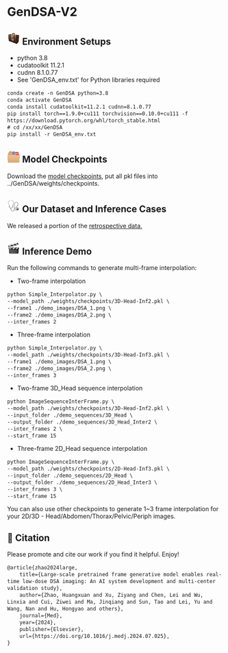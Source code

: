 # GenDSA-V2


## <img src='/sundry/1f9f3.gif' width="30px"> Environment Setups

* python 3.8
* cudatoolkit 11.2.1
* cudnn 8.1.0.77
* See 'GenDSA_env.txt' for Python libraries required

```shell
conda create -n GenDSA python=3.8
conda activate GenDSA
conda install cudatoolkit=11.2.1 cudnn=8.1.0.77
pip install torch==1.9.0+cu111 torchvision==0.10.0+cu111 -f https://download.pytorch.org/whl/torch_stable.html
# cd /xx/xx/GenDSA
pip install -r GenDSA_env.txt
```


## <img src='/sundry/1f5c2-fe0f.gif' width="30px"> Model Checkpoints
Download the [model checkpoints](https://drive.google.com/drive/folders/1lB0jEF581p5csDq1VzLhjCCaIVCBXmx_?usp=sharing), put all pkl files into ../GenDSA/weights/checkpoints.

## <img src='/sundry/听诊器.gif' width="30px"> Our Dataset and Inference Cases
We released a portion of the [retrospective data.](https://github.com/ZrH42/GenDSA_Data)


## <img src='/sundry/1f3ac.gif' width="30px"> Inference Demo
Run the following commands to generate multi-frame interpolation:

* Two-frame interpolation
```shell
python Simple_Interpolator.py \
--model_path ./weights/checkpoints/3D-Head-Inf2.pkl \
--frame1 ./demo_images/DSA_1.png \
--frame2 ./demo_images/DSA_2.png \
--inter_frames 2
```

* Three-frame interpolation
```shell
python Simple_Interpolator.py \
--model_path ./weights/checkpoints/3D-Head-Inf3.pkl \
--frame1 ./demo_images/DSA_1.png \
--frame2 ./demo_images/DSA_2.png \
--inter_frames 3
```

* Two-frame 3D_Head sequence interpolation

```shell
python ImageSequenceInterFrame.py \
--model_path ./weights/checkpoints/3D-Head-Inf2.pkl \
--input_folder ./demo_sequences/3D_Head \
--output_folder ./demo_sequences/3D_Head_Inter2 \
--inter_frames 2 \
--start_frame 15
```

* Three-frame 2D_Head sequence interpolation

```shell
python ImageSequenceInterFrame.py \
--model_path ./weights/checkpoints/2D-Head-Inf3.pkl \
--input_folder ./demo_sequences/2D_Head \
--output_folder ./demo_sequences/2D_Head_Inter3 \
--inter_frames 3 \
--start_frame 15
```

You can also use other checkpoints to generate 1~3 frame interpolation for your 2D/3D - Head/Abdomen/Thorax/Pelvic/Periph images.

## 💖 Citation
Please promote and cite our work if you find it helpful. Enjoy!
```shell
@article{zhao2024large,
    title={Large-scale pretrained frame generative model enables real-time low-dose DSA imaging: An AI system development and multi-center validation study},
    author={Zhao, Huangxuan and Xu, Ziyang and Chen, Lei and Wu, Linxia and Cui, Ziwei and Ma, Jinqiang and Sun, Tao and Lei, Yu and Wang, Nan and Hu, Hongyao and others},
    journal={Med},
    year={2024},
    publisher={Elsevier},
    url={https://doi.org/10.1016/j.medj.2024.07.025},
}
```
